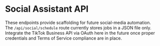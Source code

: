 # Social Assistant API

These endpoints provide scaffolding for future social-media automation. The `/api/social/schedule` route currently stores jobs in a JSON file only. Integrate the TikTok Business API via OAuth here in the future once proper credentials and Terms of Service compliance are in place.
